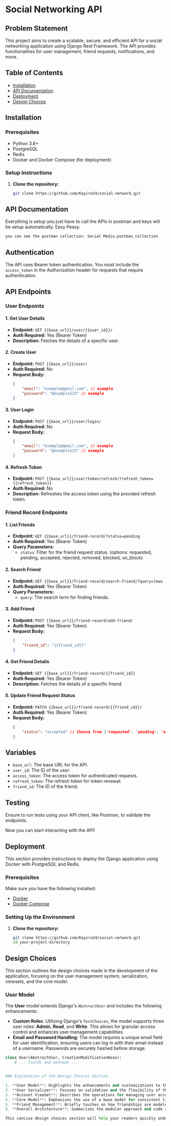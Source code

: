 # Social Networking API

## Problem Statement

This project aims to create a scalable, secure, and efficient API for a social networking application using Django Rest Framework. The API provides functionalities for user management, friend requests, notifications, and more.

## Table of Contents

-   [Installation](#installation)
-   [API Documentation](#api-documentation)
-   [Deployment](#deployment)
-   [Design Choices](#design-choices)

## Installation

### Prerequisites

-   Python 3.8+
-   PostgreSQL
-   Redis
-   Docker and Docker Compose (for deployment)

### Setup Instructions

1. **Clone the repository:**
    ```bash
    git clone https://github.com/Kayiro24/social-network.git
    ```

## API Documentation

Everything is setup you just have to call the APIs in postman and keys will be setup automatically. Easy Peasy.

```bash
you can see the postman collection: Social Media.postman_collection
```

## Authentication

The API uses Bearer token authentication. You must include the `access_token` in the Authorization header for requests that require authentication.

## API Endpoints

### User Endpoints

#### 1. Get User Details

-   **Endpoint:** `GET {{base_url}}/user/{{user_id}}/`
-   **Auth Required:** Yes (Bearer Token)
-   **Description:** Fetches the details of a specific user.

#### 2. Create User

-   **Endpoint:** `POST {{base_url}}/user/`
-   **Auth Required:** No
-   **Request Body:**
    ```json
    {
        "email": "example@gmail.com", // example
        "password": "@example123" // example
    }
    ```

#### 3. User Login

-   **Endpoint:** `POST {{base_url}}/user/login/`
-   **Auth Required:** No
-   **Request Body:**
    ```json
    {
        "email": "example@gmail.com", // example
        "password": "@example123" // example
    }
    ```

#### 4. Refresh Token

-   **Endpoint:** `POST {{base_url}}/user/token/refresh/?refresh_token={{refresh_token}}`
-   **Auth Required:** No
-   **Description:** Refreshes the access token using the provided refresh token.

### Friend Record Endpoints

#### 1. List Friends

-   **Endpoint:** `GET {{base_url}}/friend-record/?status=pending`
-   **Auth Required:** Yes (Bearer Token)
-   **Query Parameters:**
    -   `status`: Filter for the friend request status. (options: requested, pending, accepted, rejected, removed, blocked, un_block)

#### 2. Search Friend

-   **Endpoint:** `GET {{base_url}}/friend-record/search-friend/?query=lmao`
-   **Auth Required:** Yes (Bearer Token)
-   **Query Parameters:**
    -   `query`: The search term for finding friends.

#### 3. Add Friend

-   **Endpoint:** `POST {{base_url}}/friend-record/add-friend/`
-   **Auth Required:** Yes (Bearer Token)
-   **Request Body:**
    ```json
    {
        "friend_id": "{{friend_id}}"
    }
    ```

#### 4. Get Friend Details

-   **Endpoint:** `GET {{base_url}}/friend-record/{{friend_id}}`
-   **Auth Required:** Yes (Bearer Token)
-   **Description:** Fetches the details of a specific friend.

#### 5. Update Friend Request Status

-   **Endpoint:** `PATCH {{base_url}}/friend-record/{{friend_id}}/`
-   **Auth Required:** Yes (Bearer Token)
-   **Request Body:**
    ```json
    {
        "status": "accepted" // Choose from ['requested', 'pending', 'accepted', 'rejected', 'removed', 'blocked', 'un_block']
    }
    ```

## Variables

-   `base_url`: The base URL for the API.
-   `user_id`: The ID of the user.
-   `access_token`: The access token for authenticated requests.
-   `refresh_token`: The refresh token for token renewal.
-   `friend_id`: The ID of the friend.

## Testing

Ensure to run tests using your API client, like Postman, to validate the endpoints.

Now you can start interacting with the API!

## Deployment

This section provides instructions to deploy the Django application using Docker with PostgreSQL and Redis.

### Prerequisites

Make sure you have the following installed:

-   [Docker](https://docs.docker.com/get-docker/)
-   [Docker Compose](https://docs.docker.com/compose/install/)

### Setting Up the Environment

1. **Clone the repository:**

    ```bash
    git clone https://github.com/Kayiro24/social-network.git
    cd your-project-directory
    ```

## Design Choices

This section outlines the design choices made in the development of the application, focusing on the user management system, serialization, viewsets, and the core model.

### User Model

The **User** model extends Django's `AbstractUser` and includes the following enhancements:

-   **Custom Roles**: Utilizing Django's `TextChoices`, the model supports three user roles: **Admin**, **Read**, and **Write**. This allows for granular access control and enhances user management capabilities.
-   **Email and Password Handling**: The model requires a unique email field for user identification, ensuring users can log in with their email instead of a username. Passwords are securely hashed before storage.

```python
class User(AbstractUser, CreationModificationBase):
    # ... fields and methods ...


### Explanation of the Design Choices Section

1. **User Model**: Highlights the enhancements and customizations to the Django user model, explaining the role choices and email/password management.
2. **User Serializer**: Focuses on validation and the flexibility of the serializer for user creation.
3. **Account ViewSet**: Describes the operations for managing user accounts, including permissions and transactional integrity.
4. **Core Model**: Emphasizes the use of a base model for consistent timestamp tracking and UUID generation.
5. **Friend Management**: Briefly touches on how friendships are modeled and the statuses available.
6. **Overall Architecture**: Summarizes the modular approach and code reusability, emphasizing maintainability.

This concise design choices section will help your readers quickly understand the architecture and decisions behind your application while keeping it engaging and informative.

```
